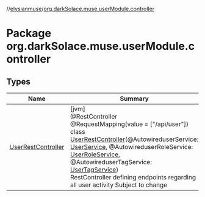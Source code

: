 //[elysianmuse](../../index.md)/[org.darkSolace.muse.userModule.controller](index.md)

# Package org.darkSolace.muse.userModule.controller

## Types

| Name | Summary |
|---|---|
| [UserRestController](-user-rest-controller/index.md) | [jvm]<br>@RestController<br>@RequestMapping(value = ["/api/user"])<br>class [UserRestController](-user-rest-controller/index.md)(@AutowireduserService: [UserService](../org.darkSolace.muse.userModule.service/-user-service/index.md), @AutowireduserRoleService: [UserRoleService](../org.darkSolace.muse.userModule.service/-user-role-service/index.md), @AutowireduserTagService: [UserTagService](../org.darkSolace.muse.userModule.service/-user-tag-service/index.md))<br>RestController defining endpoints regarding all user activity Subject to change |
